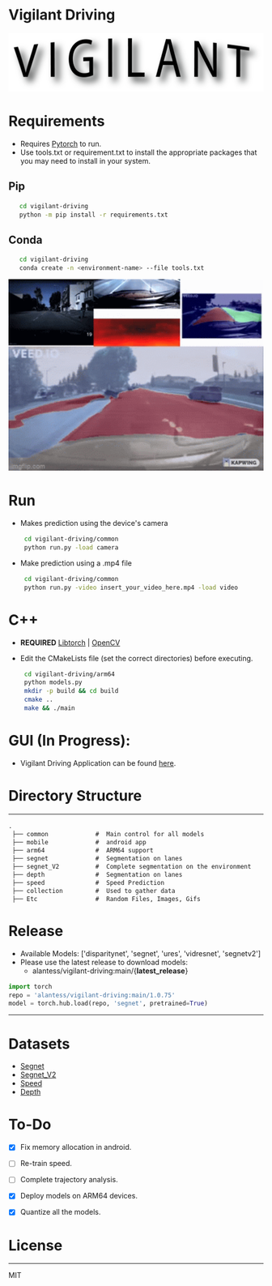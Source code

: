 # Vigilant Driving 
<img src="etc/LOGO.png" alt="logo"/> 

# Requirements
- Requires [Pytorch](https://pytorch.org/) to run.
- Use tools.txt or requirement.txt to install the appropriate packages that you may need to install in your system.
## Pip 
```sh
   cd vigilant-driving
   python -m pip install -r requirements.txt
  ```
## Conda
```sh
   cd vigilant-driving
   conda create -n <environment-name> --file tools.txt
  ```

<img src="etc/header.gif" width=1280 />


# Run
- Makes prediction using the device's camera 
  ```sh
   cd vigilant-driving/common
   python run.py -load camera 
  ```
- Make prediction using a .mp4 file 
  ```sh
   cd vigilant-driving/common
   python run.py -video insert_your_video_here.mp4 -load video  
  ```


# C++  
- **REQUIRED** [Libtorch](https://pytorch.org/cppdocs/installing.html) | [OpenCV](https://docs.opencv.org/master/d7/d9f/tutorial_linux_install.html)
- Edit the CMakeLists file (set the correct directories) before executing.  
  
  ```sh
   cd vigilant-driving/arm64
   python models.py
   mkdir -p build && cd build
   cmake .. 
   make && ./main
  ```


# GUI (In Progress):
- Vigilant Driving Application can be found [here](https://github.com/alantess/vigilantapp). 

# Directory Structure
------
    .
     ├── common             #  Main control for all models 
     ├── mobile             #  android app 
     ├── arm64              #  ARM64 support 
     ├── segnet             #  Segmentation on lanes
     ├── segnet_V2          #  Complete segmentation on the environment
     ├── depth              #  Segmentation on lanes
     ├── speed              #  Speed Prediction
     ├── collection         #  Used to gather data 
     ├── Etc                #  Random Files, Images, Gifs



# Release 
- Available Models: ['disparitynet', 'segnet', 'ures', 'vidresnet', 'segnetv2']
- Please use the latest release to download models: 
    - alantess/vigilant-driving:main/{**latest_release**}
```python
import torch
repo = 'alantess/vigilant-driving:main/1.0.75'
model = torch.hub.load(repo, 'segnet', pretrained=True)
```
------

# Datasets
- [Segnet](https://bdd-data.berkeley.edu/)
- [Segnet_V2](https://github.com/commaai/comma10k)
- [Speed](https://github.com/commaai/speedchallenge/tree/master/data)
- [Depth](http://apolloscape.auto/stereo.html)



# To-Do
- [x] Fix memory allocation in android. 
- [ ] Re-train speed.  
- [ ] Complete trajectory analysis. 
- [x] Deploy models on ARM64 devices. 
- [x] Quantize all the models. 


# License
----

MIT

